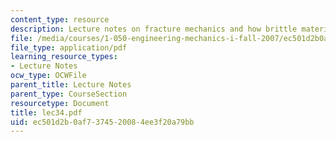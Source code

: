 ```yaml
---
content_type: resource
description: Lecture notes on fracture mechanics and how brittle materials fail.
file: /media/courses/1-050-engineering-mechanics-i-fall-2007/ec501d2b0af7374520084ee3f20a79bb_lec34.pdf
file_type: application/pdf
learning_resource_types:
- Lecture Notes
ocw_type: OCWFile
parent_title: Lecture Notes
parent_type: CourseSection
resourcetype: Document
title: lec34.pdf
uid: ec501d2b-0af7-3745-2008-4ee3f20a79bb
---
```

